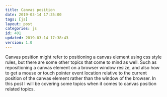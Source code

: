 ```yaml
---
title: Canvas position
date: 2019-03-14 17:35:00
tags: [js]
layout: post
categories: js
id: 401
updated: 2019-03-14 17:38:43
version: 1.0
---
```


Canvas position might refer to positioning a canvas element using css style rules, but there are some other topics that come to mind as well. Such as repositioning a canvas element on a browser window resize, and also how to get a mouse or touch pointer event location relative to the current position of the canvas element rather than the window of the browser. In this post I will be covering some topics when it comes to canvas position related topics.

<!-- more -->

